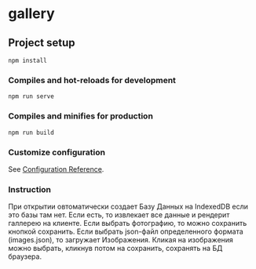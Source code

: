 # gallery

## Project setup
```
npm install
```

### Compiles and hot-reloads for development
```
npm run serve
```

### Compiles and minifies for production
```
npm run build
```

### Customize configuration
See [Configuration Reference](https://cli.vuejs.org/config/).

### Instruction
При открытии овтоматически создает Базу Данных на  IndexedDB если это базы там нет.
Если есть, то извлекает все данные и рендерит галлерею на клиенте. 
Если выбрать фотографию, то можно сохранить кнопкой сохранить. Если выбрать json-файл определенного формата (images.json), то загружает Изображения. Кликая на изображения можно выбрать, кликнув потом на сохранить, сохранять на БД браузера.
